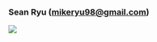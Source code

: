 ### Sean Ryu (mikeryu98@gmail.com)

<img src="https://img.shields.io/badge/TypeScript-3178C6?style=flat&logo=TypeScript&logoColor=white"/>
